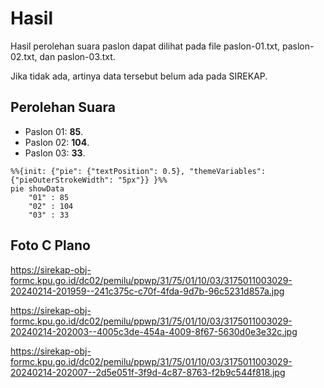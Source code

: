 # Hasil

Hasil perolehan suara paslon dapat dilihat pada file paslon-01.txt, paslon-02.txt, dan paslon-03.txt.

Jika tidak ada, artinya data tersebut belum ada pada SIREKAP.

## Perolehan Suara

 * Paslon 01: **85**.
 * Paslon 02: **104**.
 * Paslon 03: **33**.

```mermaid
%%{init: {"pie": {"textPosition": 0.5}, "themeVariables": {"pieOuterStrokeWidth": "5px"}} }%%
pie showData
    "01" : 85
    "02" : 104
    "03" : 33
```
## Foto C Plano

https://sirekap-obj-formc.kpu.go.id/dc02/pemilu/ppwp/31/75/01/10/03/3175011003029-20240214-201959--241c375c-c70f-4fda-9d7b-96c5231d857a.jpg

https://sirekap-obj-formc.kpu.go.id/dc02/pemilu/ppwp/31/75/01/10/03/3175011003029-20240214-202003--4005c3de-454a-4009-8f67-5630d0e3e32c.jpg

https://sirekap-obj-formc.kpu.go.id/dc02/pemilu/ppwp/31/75/01/10/03/3175011003029-20240214-202007--2d5e051f-3f9d-4c87-8763-f2b9c544f818.jpg
